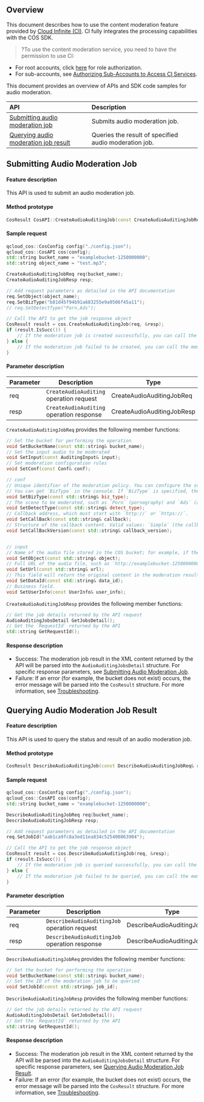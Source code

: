 ## Overview
This document describes how to use the content moderation feature provided by [Cloud Infinite (CI)](https://www.tencentcloud.com/document/product/1045). CI fully integrates the processing capabilities with the COS SDK.

>?To use the content moderation service, you need to have the permission to use CI:
- For root accounts, click [here](https://console.cloud.tencent.com/cam/role/grant?roleName=CI_QCSRole&policyName=QcloudCOSDataFullControl,QcloudAccessForCIRole,QcloudPartAccessForCIRole&principal=eyJzZXJ2aWNlIjoiY2kucWNsb3VkLmNvbSJ9&serviceType=%E6%95%B0%E6%8D%AE%E4%B8%87%E8%B1%A1&s_url=https%3A%2F%2Fconsole.cloud.tencent.com%2Fci) for role authorization.
- For sub-accounts, see [Authorizing Sub-Accounts to Access CI Services](https://intl.cloud.tencent.com/document/product/1045/33450).

This document provides an overview of APIs and SDK code samples for audio moderation.

| API | Description |
| :----------------------------------------------------------- | :------------------------- |
| [Submitting audio moderation job](https://intl.cloud.tencent.com/document/product/436/48262) | Submits audio moderation job.   |
| [Querying audio moderation job result](https://intl.cloud.tencent.com/document/product/436/48263)  | Queries the result of specified audio moderation job. |


## Submitting Audio Moderation Job

#### Feature description

This API is used to submit an audio moderation job.

#### Method prototype

```cpp
CosResult CosAPI::CreateAudioAuditingJob(const CreateAudioAuditingJobReq& req, CreateAudioAuditingJobResp* resp);
```

#### Sample request

```cpp
qcloud_cos::CosConfig config("./config.json");
qcloud_cos::CosAPI cos(config);
std::string bucket_name = "examplebucket-1250000000";
std::string object_name = "test.mp3";

CreateAudioAuditingJobReq req(bucket_name);
CreateAudioAuditingJobResp resp;

// Add request parameters as detailed in the API documentation
req.SetObject(object_name);
req.SetBizType("b81d45f94b91a683255e9a9506f45a11");
// req.SetDetectType("Porn,Ads");

// Call the API to get the job response object
CosResult result = cos.CreateAudioAuditingJob(req, &resp);
if (result.IsSucc()) {
	// If the moderation job is created successfully, you can call the member functions of `CreateAudioAuditingJobResp`.
} else {
	// If the moderation job failed to be created, you can call the member functions of `CosResult` to output the error message.
}
```


#### Parameter description

| Parameter | Description | Type | Required |
| ---- | ------------------ | ----------------- | -------- |
| req  | `CreateAudioAuditing` operation request | CreateAudioAuditingJobReq | Yes       |
| resp | `CreateAudioAuditing` operation response | CreateAudioAuditingJobResp | Yes       |

`CreateAudioAuditingJobReq` provides the following member functions:

```cpp
// Set the bucket for performing the operation
void SetBucketName(const std::string& bucket_name);
// Set the input audio to be moderated
void SetInput(const AuditingInput& input);
// Set moderation configuration rules
void SetConf(const Conf& conf);

// conf
// Unique identifier of the moderation policy. You can configure the scenes you want to moderate on the moderation policy page in the console, such as porn, adverting, and illegal information. For configuration guides, see [Setting Moderation Policy](https://intl.cloud.tencent.com/document/product/436/52095).
// You can get `BizType` in the console. If `BizType` is specified, the moderation request will perform moderation based on the scenes configured in the moderation policy.
void SetBizType(const std::string& biz_type);
// The scene to be moderated, such as `Porn` (pornography) and `Ads` (advertising). You can pass in multiple types and separate them by comma, such as `Porn,Ads`. If you need to moderate more scenes, use the `BizType` parameter.
void SetDetectType(const std::string& detect_type);
// Callback address, which must start with `http://` or `https://`.
void SetCallBack(const std::string& callback);
// Structure of the callback content. Valid values: `Simple` (the callback content contains basic information), `Detail` (the callback content contains detailed information). Default value: `Simple`.
void SetCallBackVersion(const std::string& callback_version);


// input
// Name of the audio file stored in the COS bucket; for example, if the file is `audio.mp3` in the `test` directory, then the filename is `test/audio.mp3`. Either `Object` or `Url` can be selected at a time.
void SetObject(const std::string& object);
// Full URL of the audio file, such as `http://examplebucket-1250000000.cos.ap-shanghai.myqcloud.com/audio.mp3`. Either `Object` or `Url` can be selected at a time.
void SetUrl(const std::string& url);
// This field will return the original content in the moderation result, which can contain up to 512 bytes. You can use this field to uniquely identify the data to be moderated in your business.
void SetDataId(const std::string& data_id);
// Business field.
void SetUserInfo(const UserInfo& user_info);
```

`CreateAudioAuditingJobResp` provides the following member functions:

```cpp
// Get the job details returned by the API request
AudioAuditingJobsDetail GetJobsDetail();
// Get the `RequestId` returned by the API
std::string GetRequestId();

```

#### Response description

- Success: The moderation job result in the XML content returned by the API will be parsed into the `AudioAuditingJobsDetail` structure. For specific response parameters, see [Submitting Audio Moderation Job](https://intl.cloud.tencent.com/document/product/436/48262).
- Failure: If an error (for example, the bucket does not exist) occurs, the error message will be parsed into the `CosResult` structure. For more information, see [Troubleshooting](https://intl.cloud.tencent.com/document/product/436/31525).


## Querying Audio Moderation Job Result

#### Feature description

This API is used to query the status and result of an audio moderation job.

#### Method prototype

```cpp
CosResult DescribeAudioAuditingJob(const DescribeAudioAuditingJobReq& req, DescribeAudioAuditingJobResp* resp);
```

#### Sample request

```cpp
qcloud_cos::CosConfig config("./config.json");
qcloud_cos::CosAPI cos(config);
std::string bucket_name = "examplebucket-1250000000";

DescribeAudioAuditingJobReq req(bucket_name);
DescribeAudioAuditingJobResp resp;

// Add request parameters as detailed in the API documentation
req.SetJobId("aab1ca9fc8a3ed11ea834c525400863904");

// Call the API to get the job response object
CosResult result = cos.DescribeAudioAuditingJob(req, &resp);
if (result.IsSucc()) {
	// If the moderation job is queried successfully, you can call the member functions of `DescribeAudioAuditingJobResp`.
} else {
	// If the moderation job failed to be queried, you can call the member functions of `CosResult` to output the error message.
}
```

#### Parameter description

| Parameter | Description | Type | Required |
| ---- | ------------------ | ----------------- | -------- |
| req  | `DescribeAudioAuditingJob` operation request | DescribeAudioAuditingJobReq | Yes       |
| resp | `DescribeAudioAuditingJob` operation response | DescribeAudioAuditingJobResp | Yes       |

`DescribeAudioAuditingJobReq` provides the following member functions:

```cpp
// Set the bucket for performing the operation
void SetBucketName(const std::string& bucket_name);
// Set the ID of the moderation job to be queried
void SetJobId(const std::string& job_id);
```

`DescribeAudioAuditingJobResp` provides the following member functions:

```cpp
// Get the job details returned by the API request
AudioAuditingJobsDetail GetJobsDetail();
// Get the `RequestId` returned by the API
std::string GetRequestId();

```

#### Response description

- Success: The moderation job result in the XML content returned by the API will be parsed into the `AudioAuditingJobsDetail` structure. For specific response parameters, see [Querying Audio Moderation Job Result](https://intl.cloud.tencent.com/document/product/436/48263).
- Failure: If an error (for example, the bucket does not exist) occurs, the error message will be parsed into the `CosResult` structure. For more information, see [Troubleshooting](https://intl.cloud.tencent.com/document/product/436/31537).
